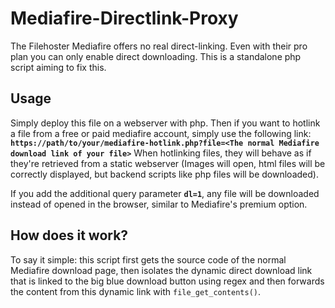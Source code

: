# Mediafire-Directlink-Proxy
The Filehoster Mediafire offers no real direct-linking. Even with their pro plan you can only enable direct downloading. This is a standalone php script aiming to fix this.
## Usage
Simply deploy this file on a webserver with php. Then if you want to hotlink a file from a free or paid mediafire account, simply use the following link: **`https://path/to/your/mediafire-hotlink.php?file=<The normal Mediafire download link of your file>`**
When hotlinking files, they will behave as if they're retrieved from a static webserver (Images will open, html files will be correctly displayed, but backend scripts like php files will be downloaded).

If you add the additional query parameter **`dl=1`**, any file will be downloaded instead of opened in the browser, similar to Mediafire's premium option.
## How does it work?
To say it simple: this script first gets the source code of the normal Mediafire download page, then isolates the dynamic direct download link that is linked to the big blue download button using regex and then forwards the content from this dynamic link with `file_get_contents()`.
